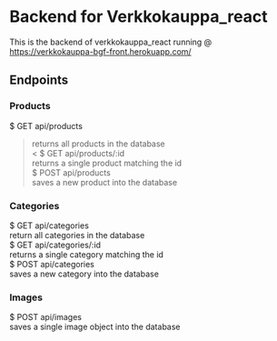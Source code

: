 # Backend for Verkkokauppa_react

This is the backend of verkkokauppa_react running @ https://verkkokauppa-bgf-front.herokuapp.com/

## Endpoints

### Products

$ GET api/products  
>returns all products in the database  
<
$ GET api/products/:id  
>returns a single product matching the id  
$ POST api/products  
>saves a new product into the database  

### Categories
$ GET api/categories  
  return all categories in the database  
$ GET api/categories/:id  
  returns a single category matching the id  
$ POST api/categories  
  saves a new category into the database  

### Images
$ POST api/images  
  saves a single image object into the database  
